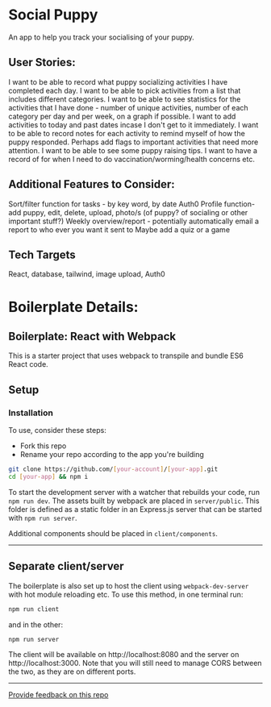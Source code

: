 # Social Puppy
An app to help you track your socialising of your puppy.

## User Stories:
I want to be able to record what puppy socializing activities I have completed each day.
I want to be able to pick activities from a list that includes different categories.
I want to be able to see statistics for the activities that I have done - number of unique activities, number of each category per day and per week, on a graph if possible.
I want to add activities to today and past dates incase I don't get to it immediately.
I want to be able to record notes for each activity to remind myself of how the puppy responded.
Perhaps add flags to important activities that need more attention.
I want to be able to see some puppy raising tips.
I want to have a record of for when I need to do vaccination/worming/health concerns etc.

## Additional Features to Consider:
Sort/filter function for tasks - by key word, by date
Auth0
Profile function- add puppy, edit, delete, upload, photo/s (of puppy? of socialing or other important stuff?)
Weekly overview/report - potentially automatically email a report to who ever you want it sent to
Maybe add a quiz or a game

## Tech Targets
React, database, tailwind, image upload, Auth0


# Boilerplate Details:

## Boilerplate: React with Webpack
This is a starter project that uses webpack to transpile and bundle ES6 React code. 

## Setup

### Installation
To use, consider these steps:

* Fork this repo
* Rename your repo according to the app you're building

```sh
git clone https://github.com/[your-account]/[your-app].git
cd [your-app] && npm i
```

To start the development server with a watcher that rebuilds your code, run `npm run dev`. The assets built by webpack are placed in `server/public`. This folder is defined as a static folder in an Express.js server that can be started with `npm run server`.

Additional components should be placed in `client/components`.

---

## Separate client/server

The boilerplate is also set up to host the client using `webpack-dev-server` with hot module reloading etc. To use this method, in one terminal run:
```sh
npm run client
```
and in the other:
```sh
npm run server
```
The client will be available on http://localhost:8080 and the server on http://localhost:3000. Note that you will still need to manage CORS between the two, as they are on different ports.

---
[Provide feedback on this repo](https://docs.google.com/forms/d/e/1FAIpQLSfw4FGdWkLwMLlUaNQ8FtP2CTJdGDUv6Xoxrh19zIrJSkvT4Q/viewform?usp=pp_url&entry.1958421517=boilerplate-react-api)
